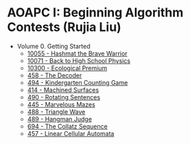 # AOAPC I: Beginning Algorithm Contests (Rujia Liu)

* Volume 0. Getting Started
    - <a href="/UVa/Volume 100/10055 - Hashmat the Brave Warrior.cpp">10055 - Hashmat the Brave Warrior</a>
    - <a href="/UVa/Volume 100/10071 - Back to High School Physics.cpp">10071 - Back to High School Physics</a>
    - <a href="/UVa/Volume 103/10300 - Ecological Premium.cpp">10300 - Ecological Premium</a>
    - <a href="/UVa/Volume 4/458 - The Decoder.cpp">458 - The Decoder</a>
    - <a href="/UVa/Volume 4/494 - Kindergarten Counting Game.cpp">494 - Kindergarten Counting Game</a>
    - <a href="/UVa/Volume 4/414 - Machined Surfaces.cpp">414 - Machined Surfaces</a>
    - <a href="/UVa/Volume 4/490 - Rotating Sentences.cpp">490 - Rotating Sentences</a>
    - <a href="/UVa/Volume 4/445 - Marvelous Mazes.cpp">445 - Marvelous Mazes</a>
    - <a href="/UVa/Volume 4/488 - Triangle Wave.cpp">488 - Triangle Wave</a>
    - <a href="/UVa/Volume 4/489 - Hangman Judge.cpp">489 - Hangman Judge</a>
    - <a href="/UVa/Volume 6/694 - The Collatz Sequence.cpp">694 - The Collatz Sequence</a>
    - <a href="/UVa/Volume 4/457 - Linear Cellular Automata.cpp">457 - Linear Cellular Automata</a>
